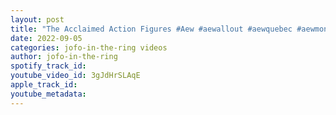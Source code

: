 ```yaml
---
layout: post
title: "The Acclaimed Action Figures #Aew #aewallout #aewquebec #aewmontreal #aewcanada"
date: 2022-09-05
categories: jofo-in-the-ring videos
author: jofo-in-the-ring
spotify_track_id: 
youtube_video_id: 3gJdHrSLAqE
apple_track_id: 
youtube_metadata: 
---
```

